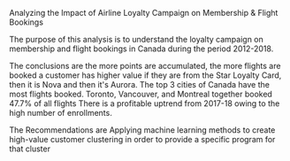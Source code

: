 Analyzing the Impact of Airline Loyalty Campaign on Membership & Flight Bookings

The purpose of this analysis is to understand the loyalty campaign on membership and flight bookings in Canada during the period 2012-2018.

The conclusions are
the more points are accumulated, the more flights are booked
a customer has higher value if they are from the Star Loyalty Card, then it is Nova and then it's Aurora.
The top 3 cities of Canada have the most flights booked. Toronto, Vancouver, and Montreal together booked 47.7% of all flights
There is a profitable uptrend from 2017-18 owing to the high number of enrollments.

The Recommendations are
Applying machine learning methods to create high-value customer clustering in order to provide a specific program for that cluster




